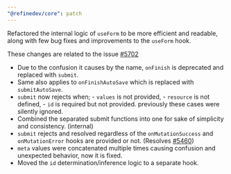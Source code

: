 ```yaml
---
"@refinedev/core": patch
---
```


Refactored the internal logic of `useForm` to be more efficient and readable, along with few bug fixes and improvements to the `useForm` hook.

These changes are related to the issue [#5702](https://github.com/refinedev/refine/issues/5702)

- Due to the confusion it causes by the name, `onFinish` is deprecated and replaced with `submit`.
- Same also applies to `onFinishAutoSave` which is replaced with `submitAutoSave`.
- `submit` now rejects when; - `values` is not provided, - `resource` is not defined, - `id` is required but not provided.
  previously these cases were silently ignored.
- Combined the separated submit functions into one for sake of simplicity and consistency. (internal)
- `submit` rejects and resolved regardless of the `onMutationSuccess` and `onMutationError` hooks are provided or not. (Resolves [#5460](https://github.com/refinedev/refine/issues/5460))
- `meta` values were concatenated multiple times causing confusion and unexpected behavior, now it is fixed.
- Moved the `id` determination/inference logic to a separate hook.

